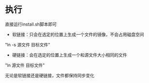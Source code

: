 # 执行

直接运行install.sh脚本即可


+ 软链接：只会在选定的位置上生成一个文件的镜像，不会占用磁盘空间

"ln -s 源文件 目标文件"

+ 硬链接：会在选定的位置上生成一个和源文件大小相同的文件

"ln 源文件 目标文件"

无论是软链接还是硬链接，文件都保持同步变化
